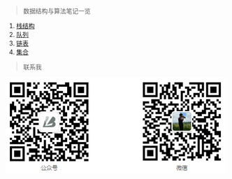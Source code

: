 > 数据结构与算法笔记一览
1. [栈结构](./notes/Stack.md)
2. [队列](./notes/Queue.md)
3. [链表](./notes/LinkedList.md)
4. [集合](./notes/Set.md)
> 联系我

![联系我](./static/callme.png)

